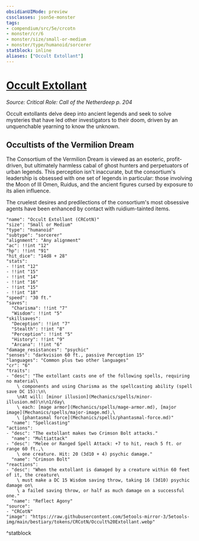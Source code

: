 ```yaml
---
obsidianUIMode: preview
cssclasses: json5e-monster
tags:
- compendium/src/5e/crcotn
- monster/cr/6
- monster/size/small-or-medium
- monster/type/humanoid/sorcerer
statblock: inline
aliases: ["Occult Extollant"]
---
```

# [Occult Extollant](Mechanics\bestiary\humanoid/occult-extollant-crcotn.md)
*Source: Critical Role: Call of the Netherdeep p. 204*  

Occult extollants delve deep into ancient legends and seek to solve mysteries that have led other investigators to their doom, driven by an unquenchable yearning to know the unknown.

## Occultists of the Vermilion Dream

The Consortium of the Vermilion Dream is viewed as an esoteric, profit-driven, but ultimately harmless cabal of ghost hunters and perpetuators of urban legends. This perception isn't inaccurate, but the consortium's leadership is obsessed with one set of legends in particular: those involving the Moon of Ill Omen, Ruidus, and the ancient figures cursed by exposure to its alien influence.

The cruelest desires and predilections of the consortium's most obsessive agents have been enhanced by contact with ruidium-tainted items.

```statblock
"name": "Occult Extollant (CRCotN)"
"size": "Small or Medium"
"type": "humanoid"
"subtype": "sorcerer"
"alignment": "Any alignment"
"ac": !!int "12"
"hp": !!int "91"
"hit_dice": "14d8 + 28"
"stats":
- !!int "12"
- !!int "15"
- !!int "14"
- !!int "16"
- !!int "15"
- !!int "18"
"speed": "30 ft."
"saves":
  "Charisma": !!int "7"
  "Wisdom": !!int "5"
"skillsaves":
  "Deception": !!int "7"
  "Stealth": !!int "8"
  "Perception": !!int "5"
  "History": !!int "9"
  "Arcana": !!int "6"
"damage_resistances": "psychic"
"senses": "darkvision 60 ft., passive Perception 15"
"languages": "Common plus two other languages"
"cr": "6"
"traits":
- "desc": "The extollant casts one of the following spells, requiring no material\
    \ components and using Charisma as the spellcasting ability (spell save DC 15):\n\
    \nAt will: [minor illusion](Mechanics/spells/minor-illusion.md)\n\n1/day\
    \ each: [mage armor](Mechanics/spells/mage-armor.md), [major image](Mechanics/spells/major-image.md),\
    \ [phantasmal force](Mechanics/spells/phantasmal-force.md)"
  "name": "Spellcasting"
"actions":
- "desc": "The extollant makes two Crimson Bolt attacks."
  "name": "Multiattack"
- "desc": "Melee or Ranged Spell Attack: +7 to hit, reach 5 ft. or range 60 ft.,\
    \ one creature. Hit: 20 (3d10 + 4) psychic damage."
  "name": "Crimson Bolt"
"reactions":
- "desc": "When the extollant is damaged by a creature within 60 feet of it, the creature\
    \ must make a DC 15 Wisdom saving throw, taking 16 (3d10) psychic damage on\
    \ a failed saving throw, or half as much damage on a successful one."
  "name": "Reflect Agony"
"source":
- "CRCotN"
"image": "https://raw.githubusercontent.com/5etools-mirror-3/5etools-img/main/bestiary/tokens/CRCotN/Occult%20Extollant.webp"
```
^statblock